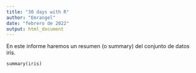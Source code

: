 ```yaml
---
title: "30 days with R"
author: "Emrangel"
date: "febrero de 2022"
output: html_document
---
```


En este informe haremos un resumen (o summary) del conjunto de datos iris.


```{r}
summary(iris)
```
